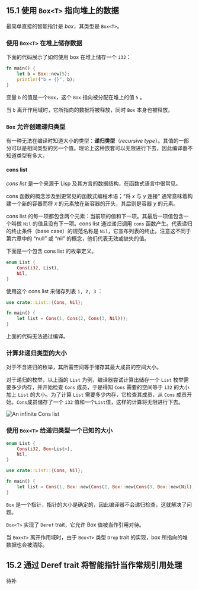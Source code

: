 ## 15.1 使用 `Box<T>` 指向堆上的数据

最简单直接的智能指针是 *box*，其类型是 `Box<T>`。

### 使用 `Box<T>` 在堆上储存数据

下面的代码展示了如何使用 box 在堆上储存一个 `i32`：

```rust
fn main() {
    let b = Box::new(5);
    println!("b = {}", b);
}
```

变量 `b` 的值是一个`Box`，这个 `Box` 指向被分配在堆上的值 `5` 。

当 `b` 离开作用域时，它所指向的数据将被释放，同时 `Box` 本身也被释放。

### `Box` 允许创建递归类型

有一种无法在编译时知道大小的类型：**递归类型**（*recursive type*）。其值的一部分可以是相同类型的另一个值。理论上这种嵌套可以无限进行下去，因此编译器不知道类型有多大。

#### cons list

*cons list* 是一个来源于 Lisp 及其方言的数据结构，在函数式语言中很常见。

cons 函数的概念涉及到更常见的函数式编程术语；“将 *x* 与 *y* 连接” 通常意味着构建一个新的容器而将 *x* 的元素放在新容器的开头，其后则是容器 *y* 的元素。

cons list 的每一项都包含两个元素：当前项的值和下一项。其最后一项值包含一个叫做 `Nil` 的值且没有下一项。cons list 通过递归调用 `cons` 函数产生。代表递归的终止条件（base case）的规范名称是 `Nil`，它宣布列表的终止。注意这不同于第六章中的 “null” 或 “nil” 的概念，他们代表无效或缺失的值。

下面是一个包含 cons list 的枚举定义。

```rust
enum List {
    Cons(i32, List),
    Nil,
}
```

使用这个 cons list 来储存列表 `1, 2, 3` ：

```rust
use crate::List::{Cons, Nil};

fn main() {
    let list = Cons(1, Cons(2, Cons(3, Nil)));
}
```

上面的代码无法通过编译。

### 计算非递归类型的大小

对于不含递归的枚举，其所需空间等于储存其最大成员的空间大小。

对于递归的枚举，以上面的 `List` 为例，编译器尝试计算出储存一个 `List` 枚举需要多少内存，并开始检查 `Cons` 成员，于是得知 `Cons` 需要的空间等于 `i32` 的大小加上 `List` 的大小。为了计算 `List` 需要多少内存，它检查其成员，从 `Cons` 成员开始。`Cons`成员储存了一个 `i32` 值和一个`List`值，这样的计算将无限进行下去。

![An infinite Cons list](https://rustwiki.org/zh-CN/book/img/trpl15-01.svg)

### 使用 `Box<T>` 给递归类型一个已知的大小

```rust
enum List {
    Cons(i32, Box<List>),
    Nil,
}

use crate::List::{Cons, Nil};

fn main() {
    let list = Cons(1, Box::new(Cons(2, Box::new(Cons(3, Box::new(Nil))))));
}
```

`Box` 是一个指针，指针的大小是确定的，因此编译器不会递归检查，这就解决了问题。

`Box<T>` 实现了 `Deref` trait，它允许 Box 值被当作引用对待。

当 `Box<T>` 离开作用域时，由于 `Box<T>` 类型 `Drop` trait 的实现，box 所指向的堆数据也会被清除。

## 15.2 通过 Deref trait 将智能指针当作常规引用处理

待补

